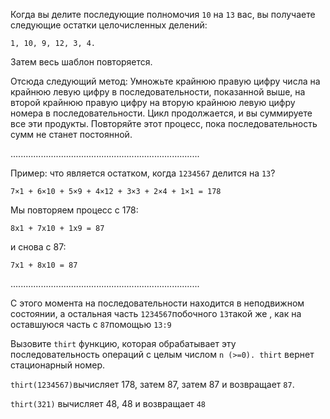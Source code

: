 Когда вы делите последующие полномочия `10` на `13` вас, вы получаете следующие остатки целочисленных делений:

`1, 10, 9, 12, 3, 4.`

Затем весь шаблон повторяется.

Отсюда следующий метод: Умножьте крайнюю правую цифру числа на крайнюю левую цифру в последовательности, 
показанной выше, на второй крайнюю правую цифру на вторую крайнюю левую цифру номера в последовательности. 
Цикл продолжается, и вы суммируете все эти продукты. Повторяйте этот процесс, пока последовательность сумм не станет постоянной.

...........................................................................

Пример: что является остатком, когда `1234567` делится на `13`?

`7×1 + 6×10 + 5×9 + 4×12 + 3×3 + 2×4 + 1×1 = 178`

Мы повторяем процесс с 178:

`8x1 + 7x10 + 1x9 = 87`

и снова с 87:

`7x1 + 8x10 = 87`

...........................................................................

С этого момента на последовательности находится в неподвижном состоянии, а остальная часть `1234567`побочного `13`такой же , как на оставшуюся часть с `87`помощью `13:9`

Вызовите `thirt` функцию, которая обрабатывает эту последовательность операций с целым числом `n (>=0). thirt` вернет стационарный номер.

`thirt(1234567)`вычисляет 178, затем 87, затем 87 и возвращает `87`.

`thirt(321)` вычисляет 48, 48 и возвращает `48`